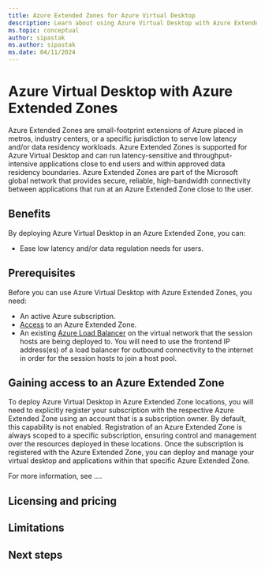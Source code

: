 ```yaml
---
title: Azure Extended Zones for Azure Virtual Desktop
description: Learn about using Azure Virtual Desktop with Azure Extended Zones. 
ms.topic: conceptual
author: sipastak
ms.author: sipastak
ms.date: 04/11/2024
---
```


# Azure Virtual Desktop with Azure Extended Zones

Azure Extended Zones are small-footprint extensions of Azure placed in metros, industry centers, or a specific jurisdiction to serve low latency and/or data residency workloads. Azure Extended Zones is supported for Azure Virtual Desktop and can run latency-sensitive and throughput-intensive applications close to end users and within approved data residency boundaries. Azure Extended Zones are part of the Microsoft global network that provides secure, reliable, high-bandwidth connectivity between applications that run at an Azure Extended Zone close to the user.


## Benefits

By deploying Azure Virtual Desktop in an Azure Extended Zone, you can:

- Ease low latency and/or data regulation needs for users.

## Prerequisites

Before you can use Azure Virtual Desktop with Azure Extended Zones, you need:

- An active Azure subscription.
- [Access](#gaining-access-to-an-azure-extended-zone) to an Azure Extended Zone.
- An existing [Azure Load Balancer](../load-balancer/load-balancer-outbound-connections.md) on the virtual network that the session hosts are being deployed to. You will need to use the frontend IP address(es) of a load balancer for outbound connectivity to the internet in order for the session hosts to join a host pool.  

## Gaining access to an Azure Extended Zone 

To deploy Azure Virtual Desktop in Azure Extended Zone locations, you will need to explicitly register your subscription with the respective Azure Extended Zone using an account that is a subscription owner. By default, this capability is not enabled. Registration of an Azure Extended Zone is always scoped to a specific subscription, ensuring control and management over the resources deployed in these locations. Once the subscription is registered with the Azure Extended Zone, you can deploy and manage your virtual desktop and applications within that specific Azure Extended Zone.

For more information, see ....


## Licensing and pricing



## Limitations



## Next steps



